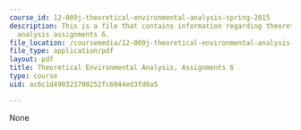 ```yaml
---
course_id: 12-009j-theoretical-environmental-analysis-spring-2015
description: This is a file that contains information regarding theoretical environmental
  analysis assignments 6.
file_location: /coursemedia/12-009j-theoretical-environmental-analysis-spring-2015/ac6c1d490323700252fc6044ed3fd0a5_MIT12_009JS15_pset6.pdf
file_type: application/pdf
layout: pdf
title: Theoretical Environmental Analysis, Assignments 6
type: course
uid: ac6c1d490323700252fc6044ed3fd0a5

---
```

None